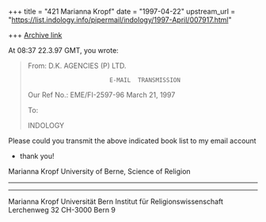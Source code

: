 +++
title = "421 Marianna Kropf"
date = "1997-04-22"
upstream_url = "https://list.indology.info/pipermail/indology/1997-April/007917.html"

+++
[Archive link](https://list.indology.info/pipermail/indology/1997-April/007917.html)

At 08:37 22.3.97 GMT, you wrote:
>From: D.K. AGENCIES (P) LTD.
>
>                            E-MAIL  TRANSMISSION
>
>
>Our Ref No.: EME/FI-2597-96                     March 21, 1997
>
>
>To:
>
>INDOLOGY
><indology at liverpool.ac.uk>

Please could you transmit the above indicated book list to my email account
- thank you! 

Marianna Kropf
University of Berne, Science of Religion
>
>
>
>
>
>

****************************************************************************
******
Marianna Kropf
Universität Bern
Institut für Religionswissenschaft
Lerchenweg 32
CH-3000 Bern 9





